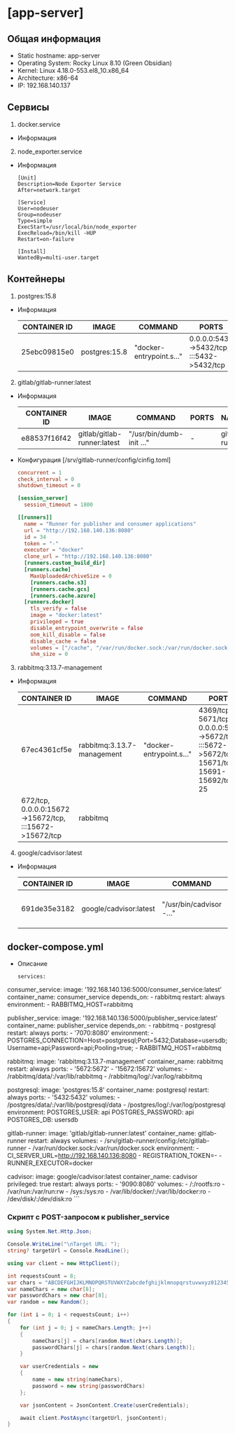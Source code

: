 # [app-server]

## Общая информация
- Static hostname: app-server 
- Operating System: Rocky Linux 8.10 (Green Obsidian)
- Kernel: Linux 4.18.0-553.el8_10.x86_64   
- Architecture: x86-64
- IP: 192.168.140.137

## Сервисы
  1. docker.service
  - Информация
  2. node_exporter.service
  - Информация
    ```service
    [Unit]
    Description=Node Exporter Service
    After=network.target
    
    [Service]
    User=nodeuser
    Group=nodeuser
    Type=simple
    ExecStart=/usr/local/bin/node_exporter
    ExecReload=/bin/kill -HUP
    Restart=on-failure
    
    [Install]
    WantedBy=multi-user.target
    ```

## Контейнеры
  1. postgres:15.8
  - Информация
    
    | CONTAINER ID | IMAGE | COMMAND | PORTS | NAMES |
    | ------------ | ----- | ------- | ----- | ----- |
    | 25ebc09815e0 | postgres:15.8 | "docker-entrypoint.s…" | 0.0.0.0:5432->5432/tcp, :::5432->5432/tcp | postgresql |
    
  2. gitlab/gitlab-runner:latest
  - Информация

    | CONTAINER ID | IMAGE | COMMAND | PORTS | NAMES |
    | ------------ | ----- | ------- | ----- | ----- |
    | e88537f16f42 | gitlab/gitlab-runner:latest | "/usr/bin/dumb-init …" | - | gitlab-runner |
  
  - Конфигурация [/srv/gitlab-runner/config/cinfig.toml]
    ```toml
    concurrent = 1
    check_interval = 0
    shutdown_timeout = 0
    
    [session_server]
      session_timeout = 1800
    
    [[runners]]
      name = "Runner for publisher and consumer applications"
      url = "http://192.168.140.136:8080"
      id = 34
      token = "-"
      executor = "docker"
      clone_url = "http://192.168.140.136:8080"
      [runners.custom_build_dir]
      [runners.cache]
        MaxUploadedArchiveSize = 0
        [runners.cache.s3]
        [runners.cache.gcs]
        [runners.cache.azure]
      [runners.docker]
        tls_verify = false
        image = "docker:latest"
        privileged = true
        disable_entrypoint_overwrite = false
        oom_kill_disable = false
        disable_cache = false
        volumes = ["/cache", "/var/run/docker.sock:/var/run/docker.sock"]
        shm_size = 0
    ```

  3. rabbitmq:3.13.7-management
  - Информация

    | CONTAINER ID | IMAGE | COMMAND | PORTS | NAMES |
    | ------------ | ----- | ------- | ----- | ----- |
    | 67ec4361cf5e | rabbitmq:3.13.7-management | "docker-entrypoint.s…" | 4369/tcp, 5671/tcp, 0.0.0.0:5672->5672/tcp, :::5672->5672/tcp, 15671/tcp, 15691-15692/tcp, 25
    672/tcp, 0.0.0.0:15672->15672/tcp, :::15672->15672/tcp | rabbitmq |

  4. google/cadvisor:latest
  - Информация

    | CONTAINER ID | IMAGE | COMMAND | PORTS | NAMES |
    | ------------ | ----- | ------- | ----- | ----- |
    | 691de35e3182 | google/cadvisor:latest | "/usr/bin/cadvisor -…" | 0.0.0.0:9090->8080/tcp, [::]:9090->8080/tcp | cadvisor |

## docker-compose.yml
  - Описание
    ```
    services:
  consumer_service:
    image: '192.168.140.136:5000/consumer_service:latest'
    container_name: consumer_service
    depends_on:
      - rabbitmq
    restart: always
    environment:
      - RABBITMQ_HOST=rabbitmq

  publisher_service:
    image: '192.168.140.136:5000/publisher_service:latest'
    container_name: publisher_service
    depends_on:
      - rabbitmq
      - postgresql
    restart: always
    ports:
      - '7070:8080'
    environment:
      - POSTGRES_CONNECTION=Host=postgresql;Port=5432;Database=usersdb;Username=api;Password=api;Pooling=true;
      - RABBITMQ_HOST=rabbitmq

  rabbitmq:
    image: 'rabbitmq:3.13.7-management'
    container_name: rabbitmq
    restart: always
    ports:
      - '5672:5672'
      - '15672:15672'
    volumes:
      - /rabbitmq/data/:/var/lib/rabbitmq
      - /rabbitmq/log/:/var/log/rabbitmq

  postgresql:
    image: 'postgres:15.8'
    container_name: postgresql
    restart: always
    ports:
      - '5432:5432'
    volumes:
      - /postgres/data/:/var/lib/postgresql/data
      - /postgres/log/:/var/log/postgresql
    environment:
      POSTGRES_USER: api
      POSTGRES_PASSWORD: api
      POSTGRES_DB: usersdb

  gitlab-runner:
    image: 'gitlab/gitlab-runner:latest'
    container_name: gitlab-runner
    restart: always
    volumes:
      - /srv/gitlab-runner/config:/etc/gitlab-runner
      - /var/run/docker.sock:/var/run/docker.sock
    environment:
      - CI_SERVER_URL=http://192.168.140.136:8080
      - REGISTRATION_TOKEN=-
      - RUNNER_EXECUTOR=docker

  cadvisor:
    image: google/cadvisor:latest
    container_name: cadvisor
    privileged: true
    restart: always
    ports:
      - '9090:8080'
    volumes:
      - /:/rootfs:ro
      - /var/run:/var/run:rw
      - /sys:/sys:ro
      - /var/lib/docker/:/var/lib/docker:ro
      - /dev/disk/:/dev/disk:ro
    ```

### Скрипт с POST-запросом к publisher_service
```csharp
using System.Net.Http.Json;

Console.WriteLine("\nTarget URL: ");
string? targetUrl = Console.ReadLine();

using var client = new HttpClient();

int requestsCount = 8;
var chars = "ABCDEFGHIJKLMNOPQRSTUVWXYZabcdefghijklmnopqrstuvwxyz0123456789";
var nameChars = new char[8];
var passwordChars = new char[8];
var random = new Random();

for (int i = 0; i < requestsCount; i++)
{
    for (int j = 0; j < nameChars.Length; j++)
    {
        nameChars[j] = chars[random.Next(chars.Length)];
        passwordChars[j] = chars[random.Next(chars.Length)];
    }

    var userCredentials = new
    {
        name = new string(nameChars),
        password = new string(passwordChars)
    };

    var jsonContent = JsonContent.Create(userCredentials);

    await client.PostAsync(targetUrl, jsonContent);
}
```
